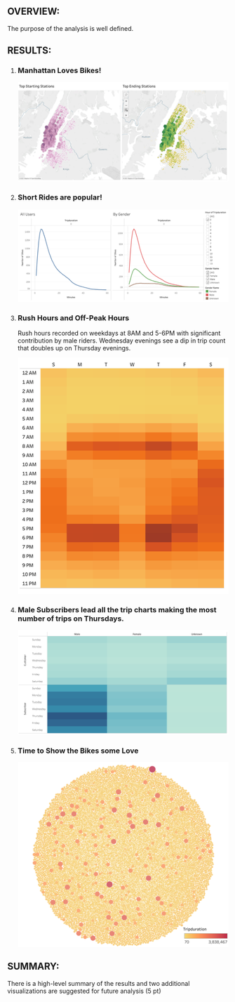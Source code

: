 <h2>OVERVIEW:</h2>
<p>The purpose of the analysis is well defined.</p>

<h2>RESULTS:</h2>
<ol>
    <li><h3>Manhattan Loves Bikes!</h3></li>
    <img src='https://github.com/yazhcodes/bikesharing/blob/main/Resources/Images/Top%20Stations.png'></img>
    <li><h3>Short Rides are popular!</h3></li>
    <img src='https://github.com/yazhcodes/bikesharing/blob/main/Resources/Images/Trip%20Duration.png'></img>
    <li><h3>Rush Hours and Off-Peak Hours</h3></li>
    <p>Rush hours recorded on weekdays at 8AM and 5-6PM with significant contribution by male riders. Wednesday evenings see a dip in trip count that doubles up on Thursday evenings.</p>
    <img src='https://github.com/yazhcodes/bikesharing/blob/main/Resources/Images/Daily%20Trips%20by%20Hour.png'></img>
    <li><h3>Male Subscribers lead all the trip charts making the most number of trips on Thursdays.</h3></li>
    <img src='https://github.com/yazhcodes/bikesharing/blob/main/Resources/Images/Daily%20Trips%20by%20User.png'></img>
    <li><h3>Time to Show the Bikes some Love</h3></li>
    <img src='https://github.com/yazhcodes/bikesharing/blob/main/Resources/Images/Bike%20Utilization.png'></img>
</ol>

<h2>SUMMARY:</h2>
<p>There is a high-level summary of the results and two additional visualizations are suggested for future analysis (5 pt)</p>
